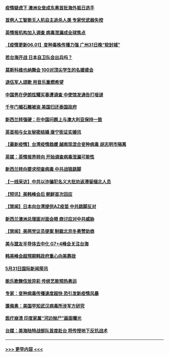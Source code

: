 #### [疫情疑虑下 澳洲女垒成东奥首批海外抵日选手](../pages/prog202/a103132182.md?t=06011152) 
#### [首例人工智能无人机自主追杀人类 专家忧武器失控](../pages/prog202/a103131752.md?t=06011152) 
#### [英情报机构加入调查 病毒泄漏成全球焦点](../pages/prog202/a103132115.md?t=06011152) 
#### [【疫情更新06.01】变种毒株传播力强 广州31日晚“软封城”](../pages/prog202/a103114528.md?t=06011152) 
#### [若台海开战 日本自卫队会出兵吗？](../pages/prog202/a103132067.md?t=06011152) 
#### [莫斯科维也纳舞会 100对顶尖学生的名媛盛会](../pages/prog202/a103132026.md?t=06011152) 
#### [退伍军人颂歌 用音乐重燃希望](../pages/prog202/a103132012.md?t=06011152) 
#### [中国男在伊朗炫耀买春遭调查 中使馆发通告打哑谜](../pages/prog202/a103131929.md?t=06011152) 
#### [千年门楣石雕被盗 美国归还泰国政府](../pages/prog202/a103131999.md?t=06011152) 
#### [新西兰转强硬：在中国问题上与澳大利亚保持一致](../pages/prog202/a103130558.md?t=06011152) 
#### [英首相与女友秘密结婚 唐宁街证实婚讯](../pages/prog202/a103131995.md?t=06011152) 
#### [【最新疫情】台湾疫情趋缓 越南现混合变种病毒 胡志明市隔离](../pages/prog202/a103131821.md?t=06011152) 
#### [英媒：英情报界转向 开始调查病毒泄漏可能性](../pages/prog202/a103131895.md?t=06011152) 
#### [新西兰转向要求彻查病毒 中共战狼跳脚](../pages/prog202/a103131909.md?t=06011152) 
#### [【一线采访】中共以诈骗犯名义大批劝返滞留缅北人员](../pages/prog202/a103131847.md?t=06011152) 
#### [【短讯】美韩峰会后 朝鲜首次回应](../pages/prog202/a103131839.md?t=06011152) 
#### [【禁闻】日本向台湾提供AZ疫苗 中共跳脚反对](../pages/prog202/a103131829.md?t=06011152) 
#### [新西兰澳洲总理面对面会晤 商讨应对中共威胁](../pages/prog202/a103131844.md?t=06011152) 
#### [【禁闻】美两党议员提案 制裁北京冬奥赞助商](../pages/prog202/a103131779.md?t=06011152) 
#### [美与盟友半导体去中化 G7+4峰会关注台海](../pages/prog202/a103131783.md?t=06011152) 
#### [韩美峰会超预期韩政府重心向美靠拢](../pages/prog202/a103131762.md?t=06011152) 
#### [5月31日国际新闻简讯](../pages/prog202/a103131546.md?t=06011152) 
#### [能乐歌舞伎放异彩 传统艺能预热奥运](../pages/prog202/a103131556.md?t=06011152) 
#### [专家：变种病毒传播速度超快 恐引发新疫情风暴](../pages/prog202/a103131525.md?t=06011152) 
#### [蓬佩奥：美国早知武汉病毒所涉军方研究](../pages/prog202/a103131484.md?t=06011152) 
#### [医疗崩溃 印度家属“河边抛尸”画面曝光](../pages/prog202/a103131482.md?t=06011152) 
#### [台媒：美海陆特战部队首度赴台 将传授地下反抗战术](../pages/prog202/a103131471.md?t=06011152) 

----
#### [ >>> 更早内容 <<< ](../indexes/prog202-earlier.md)
